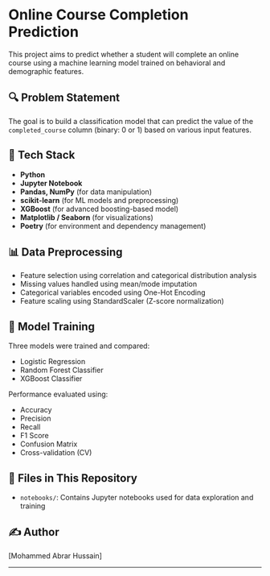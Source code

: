 # Online Course Completion Prediction

This project aims to predict whether a student will complete an online course using a machine learning model trained on behavioral and demographic features.

## 🔍 Problem Statement

The goal is to build a classification model that can predict the value of the `completed_course` column (binary: 0 or 1) based on various input features.

## 🧰 Tech Stack

- **Python**
- **Jupyter Notebook**
- **Pandas, NumPy** (for data manipulation)
- **scikit-learn** (for ML models and preprocessing)
- **XGBoost** (for advanced boosting-based model)
- **Matplotlib / Seaborn** (for visualizations)
- **Poetry** (for environment and dependency management)

## 📊 Data Preprocessing

- Feature selection using correlation and categorical distribution analysis
- Missing values handled using mean/mode imputation
- Categorical variables encoded using One-Hot Encoding
- Feature scaling using StandardScaler (Z-score normalization)

## 🧠 Model Training

Three models were trained and compared:
- Logistic Regression
- Random Forest Classifier
- XGBoost Classifier

Performance evaluated using:
- Accuracy
- Precision
- Recall
- F1 Score
- Confusion Matrix
- Cross-validation (CV)

## 📁 Files in This Repository

- `notebooks/`: Contains Jupyter notebooks used for data exploration and training


## ✍️ Author

[Mohammed Abrar Hussain]

---
